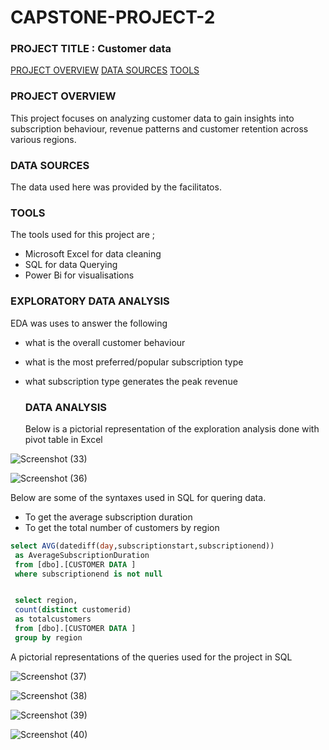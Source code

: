 # CAPSTONE-PROJECT-2

### PROJECT TITLE : Customer data 
[PROJECT OVERVIEW](#project-overview)
[DATA SOURCES](#data-sources)
[TOOLS](#tools)
### PROJECT OVERVIEW 

This project focuses on analyzing customer data to gain insights into subscription behaviour, revenue patterns and customer retention across various regions.

### DATA SOURCES    
The data used here was provided by the facilitatos.

### TOOLS
The tools used for this project are ;
- Microsoft Excel for data cleaning 
- SQL for data Querying
- Power Bi for visualisations  


### EXPLORATORY DATA ANALYSIS 
EDA was uses to answer the following 
- what is the overall customer behaviour
- what is the most preferred/popular subscription type
- what subscription type generates the peak revenue

  ### DATA ANALYSIS
  Below is a pictorial representation of the exploration analysis done with pivot table in Excel

 ![Screenshot (33)](https://github.com/user-attachments/assets/5c2e5a6e-08ea-4890-bd78-10fa657a9bc4)
  
![Screenshot (36)](https://github.com/user-attachments/assets/56d38afc-9174-4ae0-b89e-ab467931a663)

Below are some of the syntaxes used in SQL for quering data. 
- To get the average subscription duration 
- To get the total number of customers by region
 
```sQL
select AVG(datediff(day,subscriptionstart,subscriptionend))
 as AverageSubscriptionDuration
 from [dbo].[CUSTOMER DATA ]
 where subscriptionend is not null


 select region,
 count(distinct customerid)
 as totalcustomers
 from [dbo].[CUSTOMER DATA ]
 group by region
```

 

A pictorial representations of the queries used for the project in SQL


![Screenshot (37)](https://github.com/user-attachments/assets/5b50cdf2-7430-4248-bc95-d97dec1d515f)


![Screenshot (38)](https://github.com/user-attachments/assets/127007fe-374f-41a1-babe-b9a67aab0acd)


![Screenshot (39)](https://github.com/user-attachments/assets/8b1034f7-4214-4ca8-884d-aea824958809)


![Screenshot (40)](https://github.com/user-attachments/assets/7fc9085b-ea4a-42af-a551-44c49fbda6a8)
